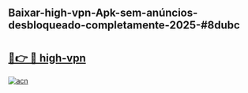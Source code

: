 ## Baixar-high-vpn-Apk-sem-anúncios-desbloqueado-completamente-2025-#8dubc

# <h2><a href="https://ainizakaria.my?title=high-vpn&ref=20M">🔗👉 🔴 high-vpn</a></h2>

[![acn](https://github.com/user-attachments/assets/0f9c940e-d8b0-45ae-aac7-cd30a18b3e1c)](https://ainizakaria.my?title=high-vpn&ref=20M)

